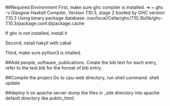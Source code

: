 ##Required Environment
First, make sure ghc compiler is installed.
➜  ~ ghc -v
Glasgow Haskell Compiler, Version 7.10.3, stage 2 booted by GHC version 7.10.3
Using binary package database: /usr/local/Cellar/ghc/7.10.3b/lib/ghc-7.10.3/package.conf.d/package.cache

If ghc is not installed, install it

Second, nstall hakyll with cabal

Third, make sure python3 is intalled.


##Add people, software, publications.
Create the bib text for each entry, refer to the test.bib for the format of bib entry.

##Compile the project
Go to cpu-web directory, run shell command: shell update


##deploy it on apache server
dump the files in _site directory into apache default directory like public_html.